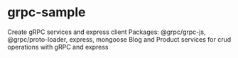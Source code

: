 # grpc-sample
Create gRPC services and express client
Packages: @grpc/grpc-js, @grpc/proto-loader, express, mongoose
Blog and Product services for crud operations with gRPC and express
